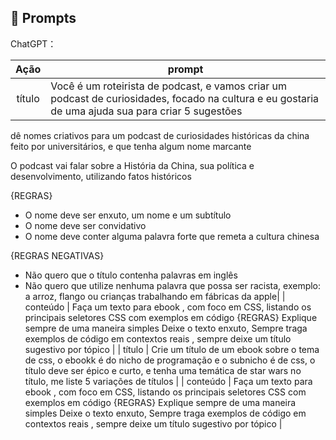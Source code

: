 ## 🧠 Prompts


ChatGPT：

|   Ação   | prompt                                                                                                                                                                                                                                                                         |
| :------: | ------------------------------------------------------------------------------------------------------------------------------------------------------------------------------------------------------------------------------------------------------------------------------ |
|  título  | Você é um roteirista de podcast, e vamos criar um podcast de curiosidades, focado na cultura  e eu gostaria de uma ajuda sua para criar 5 sugestões
dê nomes criativos para um podcast de curiosidades históricas da china feito por universitários, e que tenha algum nome marcante

O podcast vai falar sobre a História da China, sua política e desenvolvimento, utilizando fatos históricos

{REGRAS}

- O nome deve ser enxuto, um nome e um subtítulo
- O nome deve ser convidativo
- O nome deve conter alguma palavra forte que remeta a cultura chinesa

{REGRAS NEGATIVAS}

- Não quero que o título contenha palavras em inglês
- Não quero que utilize nenhuma palavra que possa ser racista, exemplo: a arroz, flango ou crianças trabalhando em fábricas da apple|
| conteúdo | Faça um texto para ebook , com foco em CSS, listando os principais seletores CSS com exemplos em código {REGRAS} Explique sempre de uma maneira simples Deixe o texto enxuto, Sempre traga exemplos de código em contextos reais , sempre deixe um título sugestivo por tópico |
|  título  | Crie um título de um ebook sobre o tema de css, o ebookk é do nicho de programação e o subnicho é de css, o título deve ser épico e curto, e tenha uma temática de star wars no título, me liste 5 variações de títulos                                                        |
| conteúdo | Faça um texto para ebook , com foco em CSS, listando os principais seletores CSS com exemplos em código {REGRAS} Explique sempre de uma maneira simples Deixe o texto enxuto, Sempre traga exemplos de código em contextos reais , sempre deixe um título sugestivo por tópico |
